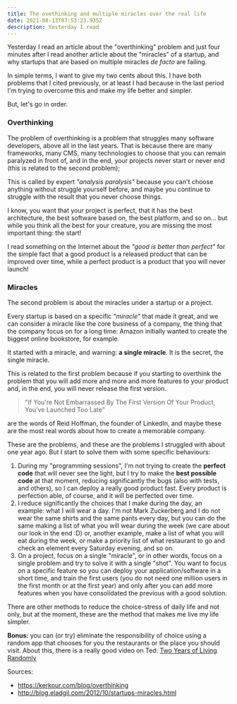 ```yaml
---
title: The ovethinking and multiple miracles over the real life
date: 2021-08-13T07:53:23.935Z
description: Yesterday I read
---
```

Yesterday I read an article about the "overthinking" problem and just four minutes after I read another article about the "miracles" of a startup, and why startups that are based on multiple miracles *de facto* are failing.

In simple terms, I want to give my two cents about this. I have both problems that I cited previously, or at least I had because in the last period I'm trying to overcome this and make my life better and simpler. 

But, let's go in order. 

### Overthinking

The problem of overthinking is a problem that struggles many software developers, above all in the last years. That is because there are many frameworks, many CMS, many technologies to choose that you can remain paralyzed in front of, and in the end, your projects never start or never end (this is related to the second problem);

This is called by expert *"analysis paralysis"* because you can't choose anything without struggle yourself before, and maybe you continue to struggle with the result that you never choose things. 

I know, you want that your project is perfect, that it has the best architecture, the best software based on, the best platform, and so on... but while you think all the best for your creature, you are missing the most important thing: the start! 

I read something on the Internet about the *"good is better than perfect"* for the simple fact that a good product is a released product that can be improved over time, while a perfect product is a product that you will never launch!

### Miracles

The second problem is about the miracles under a startup or a project. 

Every startup is based on a specific *"miracle"* that made it great, and we can consider a miracle like the core business of a company, the thing that the company focus on for a long time: Amazon initially wanted to create the biggest online bookstore, for example. 

It started with a miracle, and warning: **a single miracle**. It is the secret, the single miracle. 

This is related to the first problem because if you starting to overthink the problem that you will add more and more and more features to your product and, in the end, you will never release the first version. 

> "If You're Not Embarrassed By The First Version Of Your Product, You’ve Launched Too Late"

are the words of Reid Hoffman, the founder of LinkedIn, and maybe these are the most real words about how to create a memorable company.

These are the problems, and these are the problems I struggled with about one year ago. But I start to solve them with some specific behaviours: 

1. During my "programming sessions", I'm not trying to create the **perfect** **code** that will never see the light, but I try to make the **best possible code** at that moment, reducing significantly the bugs (also with tests, and others), so I can deploy a really good product fast. Every product is perfection able, of course, and it will be perfected over time.
2. I reduce significantly the choices that I make during the day, an example: what I will wear a day. I'm not Mark Zuckerberg and I do not wear the same shirts and the same pants every day, but you can do the same making a list of what you will wear during the week (we care about our look in the end :D) or, another example, make a list of what you will eat during the week, or make a priority list of what restaurant to go and check an element every Saturday evening, and so on.
3. On a project, focus on a single "miracle", or in other words, focus on a single problem and try to solve it with a single "shot". You want to focus on a specific feature so you can deploy your application/software in a short time, and train the first users (you do not need one million users in the first month or at the first year) and only after you can add more features when you have consolidated the previous with a good solution.

There are other methods to reduce the choice-stress of daily life and not only, but at the moment, these are the method that makes me live my life simpler. 

**Bonus:** you can (or try) eliminate the responsibility of choice using a random app that chooses for you the restaurants or the place you should visit. About this, there is a really good video on Ted: [Two Years of Living Randomly](https://www.ted.com/talks/max_hawkins_two_years_of_living_randomly)

Sources: 

* https://kerkour.com/blog/overthinking
* http://blog.eladgil.com/2012/10/startups-miracles.html
